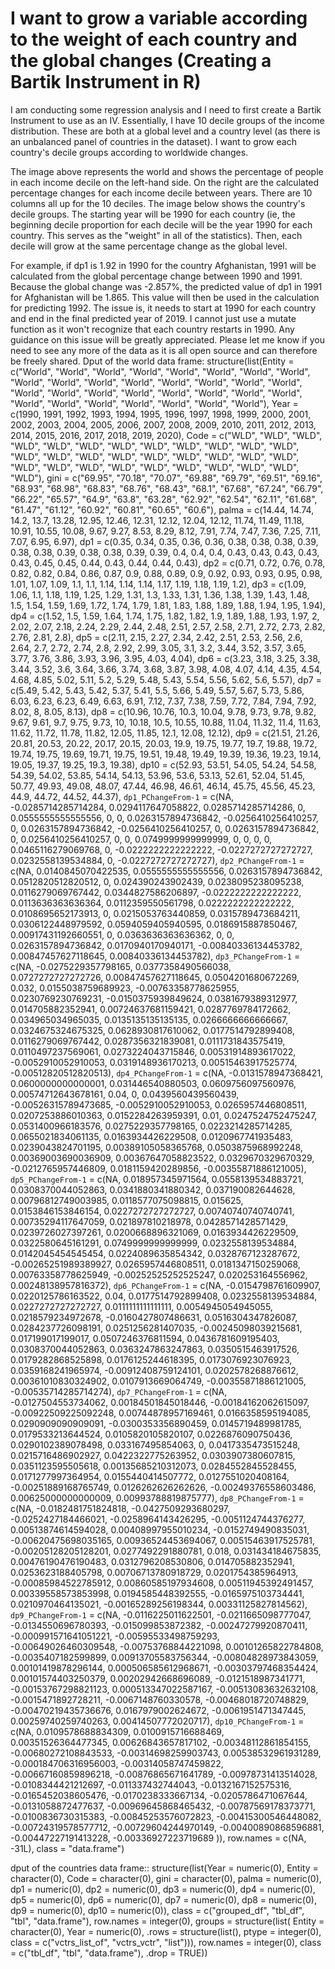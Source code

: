 
# I want to grow a variable according to the weight of each country and the global changes (Creating a Bartik Instrument in R)

I am conducting some regression analysis and I need to first create a Bartik Instrument to use as an IV. Essentially, I have 10 decile groups of the income distribution. These are both at a global level and a country level (as there is an unbalanced panel of countries in the dataset). I want to grow each country's decile groups according to worldwide changes.

The image above represents the world and shows the percentage of people in each income decile on the left-hand side. On the right are the calculated percentage changes for each income decile between years. There are 10 columns all up for the 10 deciles.
The image below shows the country's decile groups. The starting year will be 1990 for each country (ie, the beginning decile proportion for each decile will be the year 1990 for each country. This serves as the "weight" in all of the statistics). Then, each decile will grow at the same percentage change as the global level.

For example, if dp1 is 1.92 in 1990 for the country Afghanistan, 1991 will be calculated from the global percentage change between 1990 and 1991. Because the global change was -2.857%, the predicted value of dp1 in 1991 for Afghanistan will be 1.865. This value will then be used in the calculation for predicting 1992.
The issue is, it needs to start at 1990 for each country and end in the final predicted year of 2019. I cannot just use a mutate function as it won't recognize that each country restarts in 1990.
Any guidance on this issue will be greatly appreciated. Please let me know if you need to see any more of the data as it is all open source and can therefore be freely shared.
Dput of the world data frame:
structure(list(Entity = c("World", "World", "World", "World", 
"World", "World", "World", "World", "World", "World", "World", 
"World", "World", "World", "World", "World", "World", "World", 
"World", "World", "World", "World", "World", "World", "World", 
"World", "World", "World", "World", "World", "World"), Year = c(1990, 
1991, 1992, 1993, 1994, 1995, 1996, 1997, 1998, 1999, 2000, 2001, 
2002, 2003, 2004, 2005, 2006, 2007, 2008, 2009, 2010, 2011, 2012, 
2013, 2014, 2015, 2016, 2017, 2018, 2019, 2020), Code = c("WLD", 
"WLD", "WLD", "WLD", "WLD", "WLD", "WLD", "WLD", "WLD", "WLD", 
"WLD", "WLD", "WLD", "WLD", "WLD", "WLD", "WLD", "WLD", "WLD", 
"WLD", "WLD", "WLD", "WLD", "WLD", "WLD", "WLD", "WLD", "WLD", 
"WLD", "WLD", "WLD"), gini = c("69.95", "70.18", "70.07", "69.88", 
"69.79", "69.51", "69.16", "68.93", "68.98", "68.83", "68.76", 
"68.43", "68.1", "67.68", "67.24", "66.79", "66.22", "65.57", 
"64.9", "63.8", "63.28", "62.92", "62.54", "62.11", "61.68", 
"61.47", "61.12", "60.92", "60.81", "60.65", "60.6"), palma = c(14.44, 
14.74, 14.2, 13.7, 13.28, 12.95, 12.46, 12.31, 12.12, 12.04, 
12.12, 11.74, 11.49, 11.18, 10.91, 10.55, 10.08, 9.67, 9.27, 
8.53, 8.29, 8.12, 7.91, 7.74, 7.47, 7.36, 7.25, 7.11, 7.07, 6.95, 
6.97), dp1 = c(0.35, 0.34, 0.35, 0.36, 0.36, 0.38, 0.38, 0.38, 
0.39, 0.38, 0.38, 0.39, 0.38, 0.38, 0.39, 0.39, 0.4, 0.4, 0.4, 
0.43, 0.43, 0.43, 0.43, 0.43, 0.45, 0.45, 0.44, 0.43, 0.44, 0.44, 
0.43), dp2 = c(0.71, 0.72, 0.76, 0.78, 0.82, 0.82, 0.84, 0.86, 
0.87, 0.9, 0.88, 0.89, 0.9, 0.92, 0.93, 0.93, 0.95, 0.98, 1.01, 
1.07, 1.09, 1.1, 1.1, 1.14, 1.14, 1.14, 1.17, 1.19, 1.18, 1.19, 
1.2), dp3 = c(1.09, 1.06, 1.1, 1.18, 1.19, 1.25, 1.29, 1.31, 
1.3, 1.33, 1.31, 1.36, 1.38, 1.39, 1.43, 1.48, 1.5, 1.54, 1.59, 
1.69, 1.72, 1.74, 1.79, 1.81, 1.83, 1.88, 1.89, 1.88, 1.94, 1.95, 
1.94), dp4 = c(1.52, 1.5, 1.59, 1.64, 1.74, 1.75, 1.82, 1.82, 
1.9, 1.89, 1.88, 1.93, 1.97, 2, 2.02, 2.07, 2.18, 2.24, 2.29, 
2.44, 2.48, 2.51, 2.57, 2.58, 2.71, 2.72, 2.73, 2.82, 2.76, 2.81, 
2.8), dp5 = c(2.11, 2.15, 2.27, 2.34, 2.42, 2.51, 2.53, 2.56, 
2.6, 2.64, 2.7, 2.72, 2.74, 2.8, 2.92, 2.99, 3.05, 3.1, 3.2, 
3.44, 3.52, 3.57, 3.65, 3.77, 3.76, 3.86, 3.93, 3.96, 3.95, 4.03, 
4.04), dp6 = c(3.23, 3.18, 3.25, 3.38, 3.44, 3.52, 3.6, 3.64, 
3.66, 3.74, 3.68, 3.87, 3.98, 4.08, 4.07, 4.14, 4.35, 4.54, 4.68, 
4.85, 5.02, 5.11, 5.2, 5.29, 5.48, 5.43, 5.54, 5.56, 5.62, 5.6, 
5.57), dp7 = c(5.49, 5.42, 5.43, 5.42, 5.37, 5.41, 5.5, 5.66, 
5.49, 5.57, 5.67, 5.73, 5.86, 6.03, 6.23, 6.23, 6.49, 6.63, 6.91, 
7.12, 7.37, 7.38, 7.59, 7.72, 7.84, 7.94, 7.92, 8.02, 8, 8.05, 
8.13), dp8 = c(10.96, 10.76, 10.3, 10.04, 9.78, 9.73, 9.78, 9.82, 
9.67, 9.61, 9.7, 9.75, 9.73, 10, 10.18, 10.5, 10.55, 10.88, 11.04, 
11.32, 11.4, 11.63, 11.62, 11.72, 11.78, 11.82, 12.05, 11.85, 
12.1, 12.08, 12.12), dp9 = c(21.51, 21.26, 20.81, 20.53, 20.22, 
20.17, 20.15, 20.03, 19.9, 19.75, 19.77, 19.7, 19.88, 19.72, 
19.74, 19.75, 19.69, 19.71, 19.75, 19.51, 19.48, 19.49, 19.39, 
19.36, 19.23, 19.14, 19.05, 19.37, 19.25, 19.3, 19.38), dp10 = c(52.93, 
53.51, 54.05, 54.24, 54.58, 54.39, 54.02, 53.85, 54.14, 54.13, 
53.96, 53.6, 53.13, 52.61, 52.04, 51.45, 50.77, 49.93, 49.08, 
48.07, 47.44, 46.98, 46.61, 46.14, 45.75, 45.56, 45.23, 44.9, 
44.72, 44.52, 44.37), `dp1_PChangeFrom-1` = c(NA, -0.0285714285714284, 
0.0294117647058822, 0.0285714285714286, 0, 0.0555555555555556, 
0, 0, 0.0263157894736842, -0.0256410256410257, 0, 0.0263157894736842, 
-0.0256410256410257, 0, 0.0263157894736842, 0, 0.0256410256410257, 
0, 0, 0.0749999999999999, 0, 0, 0, 0, 0.0465116279069768, 0, 
-0.0222222222222222, -0.0227272727272727, 0.0232558139534884, 
0, -0.0227272727272727), `dp2_PChangeFrom-1` = c(NA, 0.0140845070422535, 
0.0555555555555556, 0.0263157894736842, 0.0512820512820512, 0, 
0.024390243902439, 0.0238095238095238, 0.0116279069767442, 0.0344827586206897, 
-0.0222222222222222, 0.0113636363636364, 0.0112359550561798, 
0.0222222222222222, 0.0108695652173913, 0, 0.0215053763440859, 
0.0315789473684211, 0.0306122448979592, 0.0594059405940595, 0.0186915887850467, 
0.00917431192660551, 0, 0.0363636363636362, 0, 0, 0.0263157894736842, 
0.0170940170940171, -0.00840336134453782, 0.00847457627118645, 
0.00840336134453782), `dp3_PChangeFrom-1` = c(NA, -0.0275229357798165, 
0.0377358490566038, 0.0727272727272726, 0.00847457627118645, 
0.0504201680672269, 0.032, 0.0155038759689923, -0.00763358778625955, 
0.0230769230769231, -0.0150375939849624, 0.0381679389312977, 
0.014705882352941, 0.00724637681159421, 0.0287769784172662, 0.034965034965035, 
0.0135135135135135, 0.0266666666666667, 0.0324675324675325, 0.0628930817610062, 
0.0177514792899408, 0.0116279069767442, 0.0287356321839081, 0.0111731843575419, 
0.0110497237569061, 0.0273224043715846, 0.00531914893617022, 
-0.0052910052910053, 0.0319148936170213, 0.00515463917525774, 
-0.00512820512820513), `dp4_PChangeFrom-1` = c(NA, -0.0131578947368421, 
0.0600000000000001, 0.031446540880503, 0.0609756097560976, 0.00574712643678161, 
0.04, 0, 0.0439560439560439, -0.00526315789473685, -0.0052910052910053, 
0.0265957446808511, 0.0207253886010363, 0.0152284263959391, 0.01, 
0.0247524752475247, 0.0531400966183576, 0.0275229357798165, 0.0223214285714285, 
0.0655021834061135, 0.0163934426229508, 0.0120967741935483, 0.0239043824701195, 
0.00389105058365768, 0.0503875968992248, 0.00369003690036909, 
0.00367647058823522, 0.0329670329670329, -0.0212765957446809, 
0.0181159420289856, -0.00355871886121005), `dp5_PChangeFrom-1` = c(NA, 
0.018957345971564, 0.0558139534883721, 0.0308370044052863, 0.0341880341880342, 
0.037190082644628, 0.00796812749003985, 0.0118577075098815, 0.015625, 
0.0153846153846154, 0.0227272727272727, 0.00740740740740741, 
0.00735294117647059, 0.021897810218978, 0.0428571428571429, 0.0239726027397261, 
0.0200668896321069, 0.0163934426229509, 0.0322580645161291, 0.0749999999999999, 
0.0232558139534884, 0.0142045454545454, 0.0224089635854342, 0.0328767123287672, 
-0.00265251989389927, 0.0265957446808511, 0.0181347150259068, 
0.00763358778625949, -0.00252525252525247, 0.020253164556962, 
0.00248138957816372), `dp6_PChangeFrom-1` = c(NA, -0.0154798761609907, 
0.0220125786163522, 0.04, 0.0177514792899408, 0.0232558139534884, 
0.0227272727272727, 0.0111111111111111, 0.0054945054945055, 0.0218579234972678, 
-0.0160427807486631, 0.0516304347826087, 0.0284237726098191, 
0.0251256281407035, -0.00245098039215681, 0.017199017199017, 
0.0507246376811594, 0.0436781609195403, 0.0308370044052863, 0.0363247863247863, 
0.0350515463917526, 0.0179282868525898, 0.0176125244618395, 0.0173076923076923, 
0.0359168241965974, -0.00912408759124101, 0.0202578268876612, 
0.00361010830324902, 0.0107913669064749, -0.00355871886121005, 
-0.00535714285714274), `dp7_PChangeFrom-1` = c(NA, -0.0127504553734062, 
0.00184501845018446, -0.00184162062615097, -0.00922509225092248, 
0.00744878957169461, 0.0166358595194085, 0.0290909090909091, 
-0.0300353356890459, 0.0145719489981785, 0.0179533213644524, 
0.0105820105820107, 0.0226876090750436, 0.0290102389078498, 0.033167495854063, 
0, 0.0417335473515248, 0.0215716486902927, 0.0422322775263952, 
0.0303907380607815, 0.0351123595505618, 0.00135685210312073, 
0.0284552845528455, 0.0171277997364954, 0.0155440414507772, 0.0127551020408164, 
-0.00251889168765749, 0.0126262626262626, -0.00249376558603486, 
0.00625000000000009, 0.00993788819875777), `dp8_PChangeFrom-1` = c(NA, 
-0.0182481751824818, -0.0427509293680297, -0.0252427184466021, 
-0.0258964143426295, -0.0051124744376277, 0.00513874614594028, 
0.00408997955010234, -0.0152749490835031, -0.00620475698035165, 
0.00936524453694067, 0.00515463917525781, -0.00205128205128201, 
0.0277492291880781, 0.018, 0.031434184675835, 0.00476190476190483, 
0.0312796208530806, 0.014705882352941, 0.0253623188405798, 0.00706713780918729, 
0.0201754385964913, -0.00085984522785912, 0.00860585197934608, 
0.00511945392491457, 0.00339558573853998, 0.0194585448392555, 
-0.0165975103734441, 0.0210970464135021, -0.00165289256198344, 
0.00331125827814562), `dp9_PChangeFrom-1` = c(NA, -0.0116225011622501, 
-0.0211665098777047, -0.0134550696780393, -0.015099853872382, 
-0.00247279920870411, -0.000991571641051221, -0.00595533498759293, 
-0.00649026460309548, -0.00753768844221098, 0.00101265822784808, 
-0.0035407182599899, 0.00913705583756344, -0.00804828973843059, 
0.00101419878296144, 0.000506585612968671, -0.00303797468354424, 
0.00101574403250379, 0.00202942668696089, -0.0121518987341771, 
-0.00153767298821123, 0.000513347022587167, -0.00513083632632108, 
-0.0015471892728211, -0.0067148760330578, -0.00468018720748829, 
-0.00470219435736676, 0.0167979002624672, -0.0061951471347445, 
0.00259740259740263, 0.00414507772020717), `dp10_PChangeFrom-1` = c(NA, 
0.0109578688834309, 0.0100915716688469, 0.00351526364477345, 
0.00626843657817102, -0.00348112861854155, -0.00680272108843533, 
-0.00314698259903743, 0.00538532961931289, -0.000184706316956003, 
-0.00314058747459822, -0.00667160859896218, -0.00876865671641789, 
-0.00978731413514028, -0.0108344421212697, -0.011337432744043, 
-0.0132167152575316, -0.0165452038605476, -0.0170238333667134, 
-0.0205786471067644, -0.0131058872477637, -0.00969645868465432, 
-0.00787569178373771, -0.0100836730315383, -0.00845253576072823, 
-0.00415300546448082, -0.00724319578577712, -0.00729604244970149, 
-0.00400890868596881, -0.00447227191413228, -0.00336927223719689
)), row.names = c(NA, -31L), class = "data.frame")

dput of the countries data frame::
structure(list(Year = numeric(0), Entity = character(0), Code = character(0), 
    gini = character(0), palma = numeric(0), dp1 = numeric(0), 
    dp2 = numeric(0), dp3 = numeric(0), dp4 = numeric(0), dp5 = numeric(0), 
    dp6 = numeric(0), dp7 = numeric(0), dp8 = numeric(0), dp9 = numeric(0), 
    dp10 = numeric(0)), class = c("grouped_df", "tbl_df", "tbl", 
"data.frame"), row.names = integer(0), groups = structure(list(
    Entity = character(0), Year = numeric(0), .rows = structure(list(), ptype = integer(0), class = c("vctrs_list_of", 
    "vctrs_vctr", "list"))), row.names = integer(0), class = c("tbl_df", 
"tbl", "data.frame"), .drop = TRUE))



        